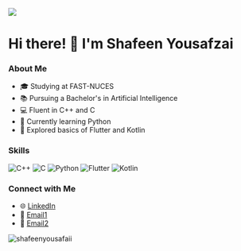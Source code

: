 ![](https://komarev.com/ghpvc/?username=shafeenyousafzaii&color=green)
# Hi there! 👋 I'm Shafeen Yousafzai

### About Me
- 🎓 Studying at FAST-NUCES
- 📚 Pursuing a Bachelor's in  Artificial Intelligence
- 💻 Fluent in C++ and C
- 🐍 Currently learning Python
- 📱 Explored basics of Flutter and Kotlin

### Skills
![C++](https://img.shields.io/badge/C++-Expert-brightgreen)
![C](https://img.shields.io/badge/C-Expert-brightgreen)
![Python](https://img.shields.io/badge/Python-Learning-yellow)
![Flutter](https://img.shields.io/badge/Flutter-Basics-blueviolet)
![Kotlin](https://img.shields.io/badge/Kotlin-Basics-blueviolet)

### Connect with Me
- 🌐 [LinkedIn](https://www.linkedin.com/in/shafeen-yousafzai-695823158/)
- 📧 [Email1](p229278@pwr.nu.edu.pk )
- 📧 [Email2](shafeenyousafzai@gmail.com)

<p><img align="left" src="https://github-readme-stats.vercel.app/api/top-langs?username=shafeenyousafzaii&show_icons=true&locale=en&layout=compact" alt="shafeenyousafaii" /></p>
